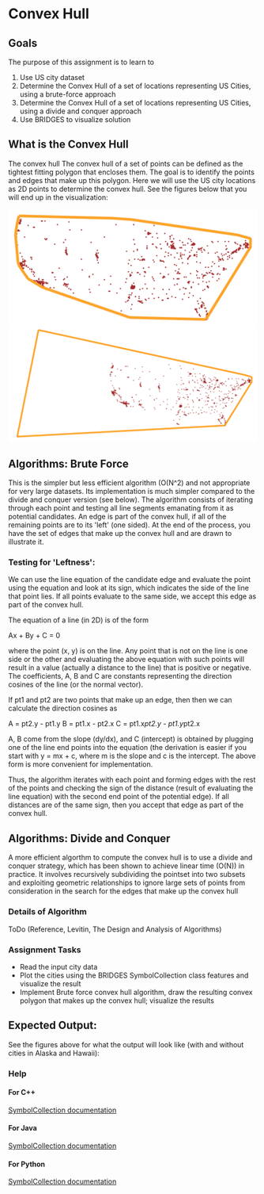 Convex Hull
================

Goals
-----

The purpose of this assignment is to learn to
 1. Use US city dataset
 2. Determine the  Convex Hull  of a set of locations representing
	US Cities, using a brute-force approach
 3. Determine the  Convex Hull  of a set of locations representing
	US Cities, using a divide and conquer approach
 4. Use BRIDGES to visualize solution

What is the Convex Hull
-----------------------

The convex hull The convex hull of a set of points can be defined as the 
tightest fitting polygon that encloses them. The goal is to identify the 
points and edges that make up this polygon. Here we will use the US city 
locations as 2D points to determine the convex hull. See the figures below 
that you will end up in the visualization:

![Convex Hull on Continental dataset](figures/CHContinental.png)
![Convex Hull on Non-continental dataset](figures/CHNonContinental.png)

Algorithms: Brute Force
-----------------------
This is the simpler but less efficient algorithm (O(N^2) and not appropriate 
for very large datasets. Its implementation is much simpler compared to the
divide and conquer version (see below).  The algorithm consists of iterating 
through each point and testing all line segments emanating from it as 
potential candidates. An edge is part of the convex hull, if all of the 
remaining points are to its 'left' (one sided). At the end of the process, 
you have the set of edges that make up the convex hull and are drawn to 
illustrate it.

### Testing for 'Leftness':

We can use the line equation of the candidate edge and evaluate the point using the equation and look at its sign, which indicates the side of the line that point lies.  If all points evaluate to the same side, we accept this edge as part of the convex hull.

The equation of  a line (in 2D) is of the form

Ax + By + C = 0

where the point (x, y)  is on the line.  Any point that is not on the line 
is  one side or the other and evaluating the above equation with such 
points will result in a value (actually a distance to the line) that is 
positive or negative. The coefficients, A, B and C are constants 
representing the direction cosines of the line (or  the normal vector).

If pt1 and pt2 are  two points that make up an edge, then then we can 
calculate the  direction cosines as

A = pt2.y  - pt1.y
B = pt1.x  - pt2.x
C = pt1.x*pt2.y - pt1.y*pt2.x

A, B come from the slope (dy/dx), and C  (intercept) is obtained by plugging  
one of the line end points into the equation (the derivation is easier if 
you start with y  = mx + c, where m is the slope and c is the intercept. 
The above form is more convenient for implementation.

Thus, the algorithm iterates with each point and forming edges with the 
rest of the points and checking the sign of  the distance (result of 
evaluating the line equation) with the second end point of the potential edge). If all distances are of the same sign, then you accept that edge as part 
of the convex hull.

Algorithms: Divide and Conquer
------------------------------
A more efficient algorthm to compute the convex hull is to use a divide
and conquer strategy, which has been shown to achieve linear time (O(N)) in
practice. It involves recursively subdividing the pointset into two subsets
and exploiting geometric relationships to ignore large sets of points
from consideration in the search for the edges that make up the convex hull

### Details of Algorithm
ToDo (Reference, Levitin, The Design and Analysis of Algorithms)

### Assignment Tasks
- Read the input city data
- Plot the cities using the BRIDGES SymbolCollection class features
	and visualize the result
- Implement Brute force convex hull algorithm, draw the resulting convex
	polygon that makes up the convex hull; visualize the results


Expected Output:
----------------
See the figures above for what the output will look like 
(with and without cities in Alaska and Hawaii):


### Help
#### For C++
[SymbolCollection documentation](https://bridgesuncc.github.io/doc/cxx-api/current/html/classbridges_1_1datastructure_1_1_symbol_collection.html)
#### For Java
[SymbolCollection documentation](https://bridgesuncc.github.io/doc/java-api/current/html/classbridges_1_1base_1_1_symbol_collection.html)
#### For Python
[SymbolCollection documentation](https://bridgesuncc.github.io/doc/python-api/current/html/classbridges_1_1symbol__collection_1_1_symbol_collection.html)
